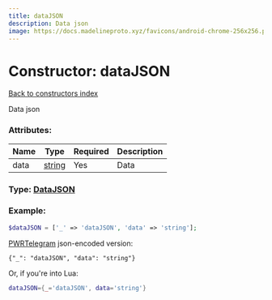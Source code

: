 ```yaml
---
title: dataJSON
description: Data json
image: https://docs.madelineproto.xyz/favicons/android-chrome-256x256.png
---
```

# Constructor: dataJSON  
[Back to constructors index](index.md)



Data json

### Attributes:

| Name     |    Type       | Required | Description |
|----------|---------------|----------|-------------|
|data|[string](../types/string.md) | Yes|Data|



### Type: [DataJSON](../types/DataJSON.md)


### Example:

```php
$dataJSON = ['_' => 'dataJSON', 'data' => 'string'];
```  

[PWRTelegram](https://pwrtelegram.xyz) json-encoded version:

```
{"_": "dataJSON", "data": "string"}
```


Or, if you're into Lua:

```lua
dataJSON={_='dataJSON', data='string'}

```


